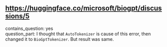 ## https://huggingface.co/microsoft/biogpt/discussions/5

contains_question: yes  
question_part: I thought that `AutoTokenizer` is cause of this error, then changed it to `BioGptTokenizer`. But result was same.